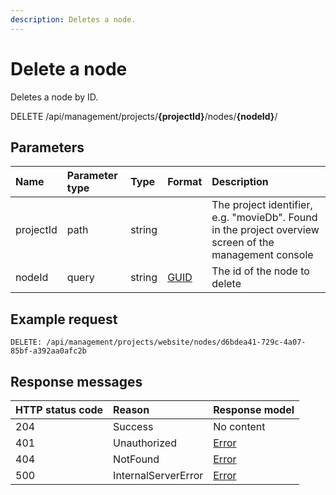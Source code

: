 ```yaml
---
description: Deletes a node.
---
```

# Delete a node

Deletes a node by ID.

<span class="label label--delete">DELETE</span> /api/management/projects/**{projectId}**/nodes/**{nodeId}**/

## Parameters

| Name | Parameter type | Type | Format | Description |
| :- | :- | :- | :- | :-|
| projectId | path | string |  | The project identifier, e.g. "movieDb". Found in the project overview screen of the management console |
| nodeId | query | string | [GUID](https://docs.microsoft.com/en-us/dotnet/api/system.guid) | The id of the node to delete |

## Example request

```http
DELETE: /api/management/projects/website/nodes/d6bdea41-729c-4a07-85bf-a392aa0afc2b
```

## Response messages

| HTTP status code | Reason | Response model |
|:-|:-|:-|
| 204 | Success | No content |
| 401 | Unauthorized | [Error](/key-concepts/errors.md) |
| 404 | NotFound | [Error](/key-concepts/errors.md) |
| 500 | InternalServerError | [Error](/key-concepts/errors.md) |
